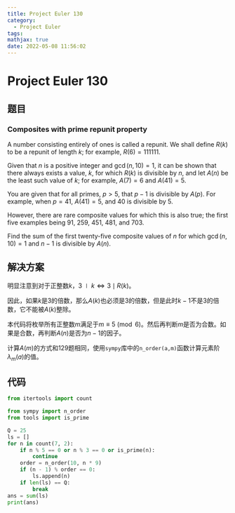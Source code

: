```yaml
---
title: Project Euler 130
category:
  - Project Euler
tags:
mathjax: true
date: 2022-05-08 11:56:02
---
```


<escape><!-- more --></escape>

# Project Euler 130

## 题目

### Composites with prime repunit property

A number consisting entirely of ones is called a repunit. We shall define $R(k)$ to be a repunit of length $k$; for example, $R(6) = 111111$.

Given that $n$ is a positive integer and $\gcd(n, 10) = 1$, it can be shown that there always exists a value, $k$, for which $R(k)$ is divisible by $n$, and let $A(n)$ be the least such value of $k$; for example, $A(7) = 6$ and $A(41) = 5$.

You are given that for all primes, $p > 5$, that $p − 1$ is divisible by $A(p)$. For example, when $p = 41$, $A(41) = 5$, and $40$ is divisible by $5$.

However, there are rare composite values for which this is also true; the first five examples being $91$, $259$, $451$, $481$, and $703$.

Find the sum of the first twenty-five composite values of $n$ for which $\gcd(n, 10) = 1$ and $n − 1$ is divisible by $A(n)$.

## 解决方案

明显注意到对于正整数$k$，$3\mid k\Leftrightarrow3\mid R(k)$。

因此，如果$k$是$3$的倍数，那么$A(k)$也必须是$3$的倍数，但是此时$k-1$不是$3$的倍数，它不能被$A(k)$整除。

本代码将枚举所有正整数$m$满足于$m\equiv 5 \pmod 6$。然后再判断$m$是否为合数。如果是合数，再判断$A(n)$是否为$n-1$的因子。

计算$A(m)$的方式和129题相同，使用`sympy`库中的`n_order(a,m)`函数计算元素阶$\lambda_m(a)$的值。

## 代码

```py
from itertools import count

from sympy import n_order
from tools import is_prime

Q = 25
ls = []
for n in count(7, 2):
    if n % 5 == 0 or n % 3 == 0 or is_prime(n):
        continue
    order = n_order(10, n * 9)
    if (n - 1) % order == 0:
        ls.append(n)
    if len(ls) == Q:
        break
ans = sum(ls)
print(ans)

```

